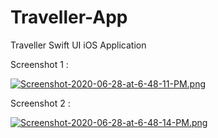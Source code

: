 # Traveller-App
Traveller Swift UI iOS Application


Screenshot 1 :



[![Screenshot-2020-06-28-at-6-48-11-PM.png](https://i.postimg.cc/Jz9Jh3X2/Screenshot-2020-06-28-at-6-48-11-PM.png)](https://postimg.cc/68fTjvYr)




Screenshot 2 :


[![Screenshot-2020-06-28-at-6-48-14-PM.png](https://i.postimg.cc/XX6qbLmf/Screenshot-2020-06-28-at-6-48-14-PM.png)](https://postimg.cc/wRFg5X6M)
